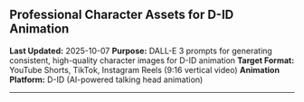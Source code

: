 ## Professional Character Assets for D-ID Animation

**Last Updated:** 2025-10-07
**Purpose:** DALL-E 3 prompts for generating consistent, high-quality character images for D-ID animation
**Target Format:** YouTube Shorts, TikTok, Instagram Reels (9:16 vertical video)
**Animation Platform:** D-ID (AI-powered talking head animation)

---
